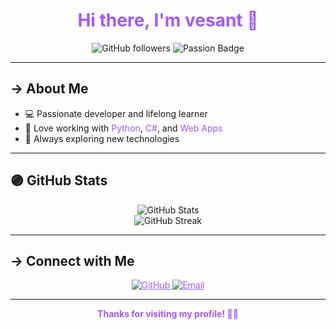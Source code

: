 <h1 align="center" style="color: #a259ff;">Hi there, I'm <span style="color: #a259ff;">vesant</span> 👋</h1>

<p align="center">
  <img src="https://img.shields.io/github/followers/vesant?style=for-the-badge&color=6c3483&labelColor=1a1a1a" alt="GitHub followers"/>
  <!--<img src="https://img.shields.io/github/stars/vesant/personal_repo?style=for-the-badge&color=8e44ad&labelColor=1a1a1a" alt="Repo stars"/>-->
  <img src="https://img.shields.io/badge/Code%20with-Passion-%23a259ff?style=for-the-badge&labelColor=1a1a1a" alt="Passion Badge"/>
</p>

---

## -> About Me

- 💻 Passionate developer and lifelong learner
- 🎨 Love working with <span style="color: #a259ff;">Python</span>, <span style="color: #a259ff;">C#</span>, and <span style="color: #a259ff;">Web Apps</span>
- 🚀 Always exploring new technologies

---

## 🟣 GitHub Stats

<p align="center">
  <img src="https://github-readme-stats.vercel.app/api?username=vesant&show_icons=true&theme=tokyonight&hide_title=true" alt="GitHub Stats"/>
  <br>
  <img src="https://github-readme-streak-stats.herokuapp.com/?user=vesant&theme=tokyonight" alt="GitHub Streak"/>
</p>

---

## -> Connect with Me

<p align="center">
  <a href="https://github.com/vesant" style="color: #a259ff;">
    <img src="https://img.shields.io/badge/GitHub-%231a1a1a.svg?style=for-the-badge&logo=github&logoColor=a259ff" alt="GitHub"/>
  </a>
  <a href="mailto:v.goncalves2006@gmail.com" style="color: #a259ff;">
    <img src="https://img.shields.io/badge/Email-%231a1a1a.svg?style=for-the-badge&logo=gmail&logoColor=a259ff" alt="Email"/>
  </a>
</p>

---

<p align="center" style="color: #a259ff;">
  <b>Thanks for visiting my profile! 💜🖤</b>
</p>
